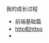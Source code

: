 我的成长过程
+ 前端基础篇
 + [http和https](https://github.com/beiweidaochenaili/lingxiao.github.io/issues/1)
 + 
